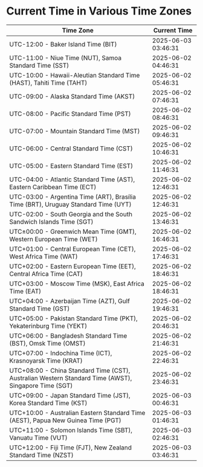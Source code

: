 # Current Time in Various Time Zones

| Time Zone | Current Time |
|-----------|--------------|
| UTC-12:00 - Baker Island Time (BIT) | 2025-06-03 03:46:31 |
| UTC-11:00 - Niue Time (NUT), Samoa Standard Time (SST) | 2025-06-02 04:46:31 |
| UTC-10:00 - Hawaii-Aleutian Standard Time (HAST), Tahiti Time (TAHT) | 2025-06-02 05:46:31 |
| UTC-09:00 - Alaska Standard Time (AKST) | 2025-06-02 07:46:31 |
| UTC-08:00 - Pacific Standard Time (PST) | 2025-06-02 08:46:31 |
| UTC-07:00 - Mountain Standard Time (MST) | 2025-06-02 09:46:31 |
| UTC-06:00 - Central Standard Time (CST) | 2025-06-02 10:46:31 |
| UTC-05:00 - Eastern Standard Time (EST) | 2025-06-02 11:46:31 |
| UTC-04:00 - Atlantic Standard Time (AST), Eastern Caribbean Time (ECT) | 2025-06-02 12:46:31 |
| UTC-03:00 - Argentina Time (ART), Brasília Time (BRT), Uruguay Standard Time (UYT) | 2025-06-02 12:46:31 |
| UTC-02:00 - South Georgia and the South Sandwich Islands Time (SGT) | 2025-06-02 13:46:31 |
| UTC±00:00 - Greenwich Mean Time (GMT), Western European Time (WET) | 2025-06-02 16:46:31 |
| UTC+01:00 - Central European Time (CET), West Africa Time (WAT) | 2025-06-02 17:46:31 |
| UTC+02:00 - Eastern European Time (EET), Central Africa Time (CAT) | 2025-06-02 18:46:31 |
| UTC+03:00 - Moscow Time (MSK), East Africa Time (EAT) | 2025-06-02 18:46:31 |
| UTC+04:00 - Azerbaijan Time (AZT), Gulf Standard Time (GST) | 2025-06-02 19:46:31 |
| UTC+05:00 - Pakistan Standard Time (PKT), Yekaterinburg Time (YEKT) | 2025-06-02 20:46:31 |
| UTC+06:00 - Bangladesh Standard Time (BST), Omsk Time (OMST) | 2025-06-02 21:46:31 |
| UTC+07:00 - Indochina Time (ICT), Krasnoyarsk Time (KRAT) | 2025-06-02 22:46:31 |
| UTC+08:00 - China Standard Time (CST), Australian Western Standard Time (AWST), Singapore Time (SGT) | 2025-06-02 23:46:31 |
| UTC+09:00 - Japan Standard Time (JST), Korea Standard Time (KST) | 2025-06-03 00:46:31 |
| UTC+10:00 - Australian Eastern Standard Time (AEST), Papua New Guinea Time (PGT) | 2025-06-03 01:46:31 |
| UTC+11:00 - Solomon Islands Time (SBT), Vanuatu Time (VUT) | 2025-06-03 02:46:31 |
| UTC+12:00 - Fiji Time (FJT), New Zealand Standard Time (NZST) | 2025-06-03 03:46:31 |
